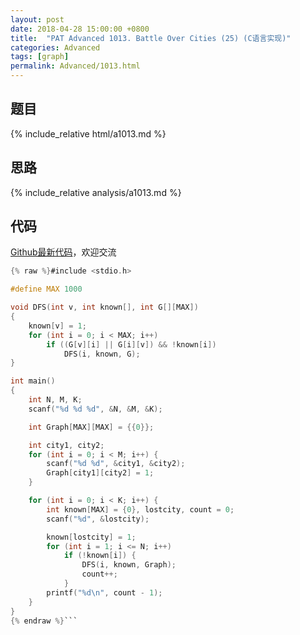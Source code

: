 ```yaml
---
layout: post
date: 2018-04-28 15:00:00 +0800
title:  "PAT Advanced 1013. Battle Over Cities (25) (C语言实现)"
categories: Advanced
tags: [graph]
permalink: Advanced/1013.html
---
```


## 题目

{% include_relative html/a1013.md %}

## 思路

{% include_relative analysis/a1013.md %}

## 代码

[Github最新代码](https://github.com/OliverLew/PAT/blob/master/PATAdvanced/1013.c)，欢迎交流

```c
{% raw %}#include <stdio.h>

#define MAX 1000

void DFS(int v, int known[], int G[][MAX])
{
	known[v] = 1;
	for (int i = 0; i < MAX; i++)
		if ((G[v][i] || G[i][v]) && !known[i])
			DFS(i, known, G);
}

int main()
{
	int N, M, K;
	scanf("%d %d %d", &N, &M, &K);

	int Graph[MAX][MAX] = {{0}};

	int city1, city2;
	for (int i = 0; i < M; i++) {
		scanf("%d %d", &city1, &city2);
		Graph[city1][city2] = 1;
	}

	for (int i = 0; i < K; i++) {
		int known[MAX] = {0}, lostcity, count = 0;
		scanf("%d", &lostcity);

		known[lostcity] = 1;
		for (int i = 1; i <= N; i++)
			if (!known[i]) {
				DFS(i, known, Graph);
				count++;
			}
		printf("%d\n", count - 1);
	}
}
{% endraw %}```